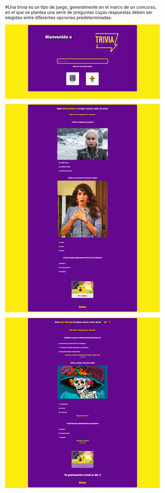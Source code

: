 #Una trivia es un tipo de juego, generalmente en el marco de un concurso, en el que se plantea una serie de preguntas cuyas respuestas deben ser elegidas entre diferentes opciones predeterminadas.


![imagen](https://github.com/LesliePacheco91/trivia/blob/bba0305d04d49db6d90535e12a78835dd65a625f/index.png)



![imagen](https://github.com/LesliePacheco91/trivia/blob/bba0305d04d49db6d90535e12a78835dd65a625f/trivia1.png)


![imagen](https://github.com/LesliePacheco91/trivia/blob/bba0305d04d49db6d90535e12a78835dd65a625f/trivia2.png)

